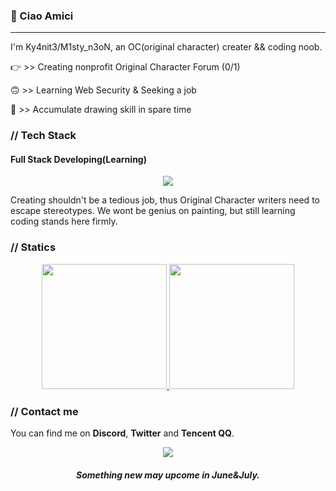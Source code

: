 <!-- 
**cLar3mont/cLar3mont** is a ✨ _special_ ✨ repository because its `README.md` (this file) appears on your GitHub profile.

Here are some ideas to get you started:

- 🔭 I’m currently working on ...
- 🌱 I’m currently learning ...
- 👯 I’m looking to collaborate on ...
- 🤔 I’m looking for help with ...
- 💬 Ask me about ...
- 📫 How to reach me: ...
- 😄 Pronouns: ...
- ⚡ Fun fact: ...
-->
### 👋 Ciao Amici
---
I'm Ky4nit3/M1sty_n3oN, an OC(original character) creater && coding noob.

👉 >> Creating nonprofit Original Character Forum (0/1)

🙃 >> Learning Web Security & Seeking a job

🥳 >> Accumulate drawing skill in spare time

### // Tech Stack

#### Full Stack Developing(Learning)
<p align="center">
  <a href="https://skillicons.dev">
    <img src="https://skillicons.dev/icons?i=js,html,css,tailwind,react,py,ps,ai,figma,apple" />
  </a>
</p>

Creating shouldn't be a tedious job, thus Original Character writers need to escape stereotypes.
We wont be genius on painting, but still learning coding stands here firmly.

### // Statics

<div align="center">
  <a href="https://github.com/anuraghazra/github-readme-stats">
    <img height="200" src="https://github-readme-stats.vercel.app/api?username=cLar3mont&show_icons=true&theme=radical" />
  </a>
  <a href="https://github.com/anuraghazra/convoychat">
    <img height="200" src="https://github-readme-stats.vercel.app/api/top-langs/?username=cLar3mont&layout=donut" />
  </a>
</div>

### // Contact me

You can find me on **Discord**, **Twitter** and **Tencent QQ**.
<p align="center">
  <a href="https://skillicons.dev">
    <img src="https://skillicons.dev/icons?i=twitter,discord,github,gmail" />
  </a>
</p>

<h5 align="center">Something new may upcome in June&July.</h5>
